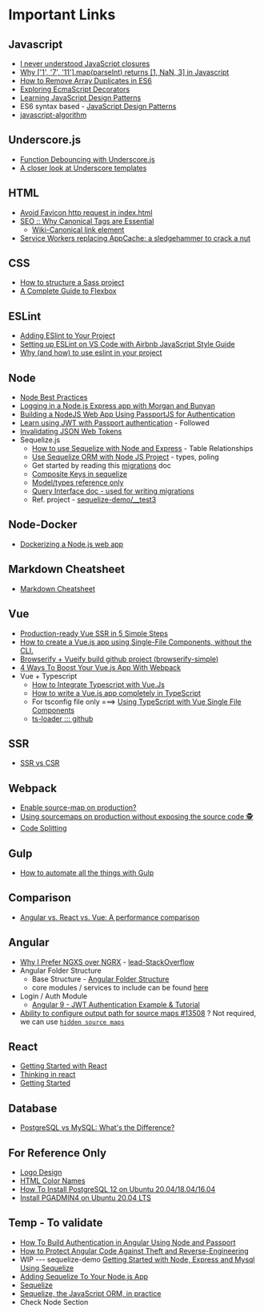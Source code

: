 # Important Links

## Javascript
* [I never understood JavaScript closures](https://medium.com/dailyjs/i-never-understood-javascript-closures-9663703368e8])
* [Why \['1', '7', '11'\].map(parseInt) returns \[1, NaN, 3\] in Javascript](https://medium.com/dailyjs/parseint-mystery-7c4368ef7b21)
* [How to Remove Array Duplicates in ES6](https://medium.com/dailyjs/how-to-remove-array-duplicates-in-es6-5daa8789641c)
* [Exploring EcmaScript Decorators](https://medium.com/google-developers/exploring-es7-decorators-76ecb65fb841#.x5c2ndtx0)
* [Learning JavaScript Design Patterns](https://addyosmani.com/resources/essentialjsdesignpatterns/book/#constructorpatternjavascript)
* ES6 syntax based - [JavaScript Design Patterns](https://medium.com/better-programming/javascript-design-patterns-25f0faaaa15)
* [javascript-algorithm](https://github.com/trekhleb/javascript-algorithms)

## Underscore.js
  * [Function Debouncing with Underscore.js](https://davidwalsh.name/function-debounce)
  * [A closer look at Underscore templates](https://2ality.com/2012/06/underscore-templates.html)

## HTML
* [Avoid Favicon http request in index.html](https://stackoverflow.com/questions/5199902/isnt-it-silly-that-a-tiny-favicon-requires-yet-another-http-request-how-can-i)
* [SEO :: Why Canonical Tags are Essential](https://www.deepcrawl.com/blog/best-practice/why-canonical-tags-are-essential/)
  * [Wiki-Canonical link element](https://en.wikipedia.org/wiki/Canonical_link_element)
* [Service Workers replacing AppCache: a sledgehammer to crack a nut](https://medium.com/@firt/service-workers-replacing-appcache-a-sledgehammer-to-crack-a-nut-5db6f473cc9b)

## CSS
* [How to structure a Sass project](http://thesassway.com/beginner/how-to-structure-a-sass-project)
* [A Complete Guide to Flexbox](https://css-tricks.com/snippets/css/a-guide-to-flexbox/)

## ESLint
* [Adding ESlint to Your Project](https://medium.com/dailyjs/adding-eslint-to-your-project-7bd4feca35a8)
* [Setting up ESLint on VS Code with Airbnb JavaScript Style Guide](https://travishorn.com/setting-up-eslint-on-vs-code-with-airbnb-javascript-style-guide-6eb78a535ba6)
* [Why (and how) to use eslint in your project](https://medium.com/the-node-js-collection/why-and-how-to-use-eslint-in-your-project-742d0bc61ed7)

## Node
* [Node Best Practices ](https://github.com/goldbergyoni/nodebestpractices)
* [Logging in a Node.js Express app with Morgan and Bunyan](https://medium.com/@tobydigz/logging-in-a-node-express-app-with-morgan-and-bunyan-30d9bf2c07a)
* [Building a NodeJS Web App Using PassportJS for Authentication](https://dev.to/gm456742/building-a-nodejs-web-app-using-passportjs-for-authentication-3ge2)
* [Learn using JWT with Passport authentication](https://medium.com/front-end-weekly/learn-using-jwt-with-passport-authentication-9761539c4314) - Followed
* [Invalidating JSON Web Tokens](https://stackoverflow.com/questions/21978658/invalidating-json-web-tokens)
* Sequelize.js
  * [How to use Sequelize with Node and Express](https://www.codementor.io/@mirko0/how-to-use-sequelize-with-node-and-express-i24l67cuz) - Table Relationships
  * [Use Sequelize ORM with Node JS Project](https://hackernoon.com/integrating-rabbitmq-with-nodejs-3f3u32cx) - types, poling
  * Get started by reading this [migrations](https://sequelize.org/master/manual/migrations.html) doc
  * [Composite Keys in sequelize](https://gist.github.com/lucasscariot/5b8747fbc8a6948a805c646fae4ceef8)
  * [Model/types reference only](https://khalilstemmler.com/articles/fixing-sequelize-models-with-migrations/)
  * [Query Interface doc - used for writing migrations](https://sequelize.org/master/class/lib/dialects/abstract/query-interface.js~QueryInterface.html#instance-method-changeColumn)
  * Ref. project - [sequelize-demo/__test3](https://github.com/kushalarora92/sequelize-demo/tree/master/__test3)

## Node-Docker
* [Dockerizing a Node.js web app](https://nodejs.org/fr/docs/guides/nodejs-docker-webapp)

## Markdown Cheatsheet
* [Markdown Cheatsheet](https://github.com/adam-p/markdown-here/wiki/Markdown-Cheatsheet)

## Vue
* [Production-ready Vue SSR in 5 Simple Steps](https://www.namecheap.com/blog/production-ready-vue-ssr-in-5-simple-steps/)
* [How to create a Vue.js app using Single-File Components, without the CLI.](https://www.freecodecamp.org/news/how-to-create-a-vue-js-app-using-single-file-components-without-the-cli-7e73e5b8244f/)
* [Browserify + Vueify build github project (browserify-simple)](https://github.com/vuejs-templates/browserify-simple/tree/master/template)
* [4 Ways To Boost Your Vue.js App With Webpack](https://vuejsdevelopers.com/2017/06/18/vue-js-boost-your-app-with-webpack/)
* Vue + Typescript
  * [How to Integrate Typescript with Vue.Js](https://blog.theodo.com/2019/11/integrate-typescript-with-vue/)
  * [How to write a Vue.js app completely in TypeScript](https://blog.logrocket.com/how-to-write-a-vue-js-app-completely-in-typescript/)
  * For tsconfig file only ===> [Using TypeScript with Vue Single File Components](https://alligator.io/vuejs/using-typescript-with-vue/)
  * [ts-loader ::: github](https://github.com/TypeStrong/ts-loader)

## SSR
* [SSR vs CSR](https://content-static.upwork.com/blog/uploads/sites/3/2017/09/11114835/CSR-v-SSR-infographic.png)

## Webpack
* [Enable source-map on production?](https://medium.com/@sujankanwar/enable-source-map-on-production-f2f53c5f4345)
* [Using sourcemaps on production without exposing the source code 🕵️‍](https://itnext.io/using-sourcemaps-on-production-without-revealing-the-source-code-%EF%B8%8F-d41e78e20c89)
* [Code Splitting](https://webpack.js.org/guides/code-splitting/)

## Gulp
* [How to automate all the things with Gulp](https://hackernoon.com/how-to-automate-all-the-things-with-gulp-b21a3fc96885)

## Comparison
* [Angular vs. React vs. Vue: A performance comparison](https://blog.logrocket.com/angular-vs-react-vs-vue-a-performance-comparison/)

## Angular
* [Why I Prefer NGXS over NGRX](https://blog.singular.uk/why-i-prefer-ngxs-over-ngrx-df727cd868b5) - [lead-StackOverflow](https://stackoverflow.com/a/52211855/2562435)
* Angular Folder Structure
  * Base Structure - [Angular Folder Structure](https://medium.com/@motcowley/angular-folder-structure-d1809be95542)
  * core modules / services to include can be found [here](https://itnext.io/choosing-a-highly-scalable-folder-structure-in-angular-d987de65ec7)
* Login / Auth Module
  * [Angular 9 - JWT Authentication Example & Tutorial](https://jasonwatmore.com/post/2020/04/19/angular-9-jwt-authentication-example-tutorial)
* [Ability to configure output path for source maps #13508](https://github.com/angular/angular-cli/issues/13508) ? Not required, we can use [`hidden source maps`](https://github.com/angular/angular-cli/pull/13062)

## React
* [Getting Started with React](https://www.taniarascia.com/getting-started-with-react)
* [Thinking in react](https://reactjs.org/docs/thinking-in-react.html)
* [Getting Started](https://reactjs.org/docs/getting-started.html)

## Database
* [PostgreSQL vs MySQL: What's the Difference? ](https://www.guru99.com/postgresql-vs-mysql-difference.html)

## For Reference Only
* [Logo Design](https://www.freelogodesign.org)
* [HTML Color Names](https://htmlcolorcodes.com/color-names/)
* [How To Install PostgreSQL 12 on Ubuntu 20.04/18.04/16.04](https://computingforgeeks.com/install-postgresql-12-on-ubuntu/)
* [Install PGADMIN4 on Ubuntu 20.04 LTS](https://askubuntu.com/a/1231676)

## Temp - To validate
* [How To Build Authentication in Angular Using Node and Passport](https://blog.jscrambler.com/setting-up-authentication-using-angular-node-and-passport/)
* [How to Protect Angular Code Against Theft and Reverse-Engineering](https://blog.jscrambler.com/how-to-protect-angular-code-against-theft-and-reverse-engineering/)
* WIP --- sequelize-demo [Getting Started with Node, Express and Mysql Using Sequelize](https://medium.com/@prajramesh93/getting-started-with-node-express-and-mysql-using-sequelize-ed1225afc3e0)
* [Adding Sequelize To Your Node.js App](https://medium.com/mtholla/integrating-sequelize-into-your-node-app-a446353fb5ee)
* [Sequelize](https://sequelize.org/v5/index.html)
* [Sequelize, the JavaScript ORM, in practice](http://www.redotheweb.com/2013/02/20/sequelize-the-javascript-orm-in-practice.html)
* Check Node Section